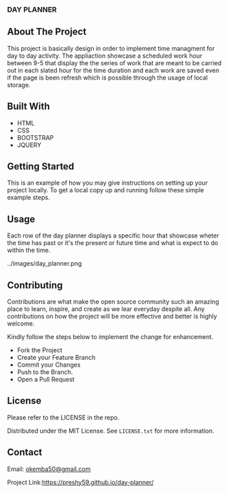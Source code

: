 ### DAY PLANNER

<!-- ABOUT THE PROJECT -->
## About The Project
This project is basically design in order to implement time managment for day to day activity. The appliaction showcase a scheduled work hour between 9-5 that display the the series of work that are meant to be carried out in each slated hour for the time duration and each work are saved even if the page is been refresh which is possible through the usage of local storage.




## Built With

* HTML
* CSS
* BOOTSTRAP
* JQUERY


<!-- GETTING STARTED -->
## Getting Started

This is an example of how you may give instructions on setting up your project locally.
To get a local copy up and running follow these simple example steps.


<!-- USAGE EXAMPLES -->
## Usage
Each row of the day planner displays a specific hour that showcase wheter the  time has past or it's the present or future time and what is expect to do within the time.

../images/day_planner.png

<!-- CONTRIBUTING -->
## Contributing

Contributions are what make the open source community such an amazing place to learn, inspire, and create as we lear everyday despite all. Any contributions on how the project will be more effective and better is highly welcome.

Kindly follow the steps below to implement the change for enhancement.

* Fork the Project
* Create your Feature Branch 
* Commit your Changes 
* Push to the Branch.
* Open a Pull Request


<!-- LICENSE -->
## License
Please refer to the LICENSE in the repo.

Distributed under the MIT License. See `LICENSE.txt` for more information.


<!-- CONTACT -->
## Contact
Email: okemba50@gmail.com

Project Link:https://preshy59.github.io/day-planner/

